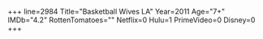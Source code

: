 +++
line=2984
Title="Basketball Wives LA"
Year=2011
Age="7+"
IMDb="4.2"
RottenTomatoes=""
Netflix=0
Hulu=1
PrimeVideo=0
Disney=0
+++

